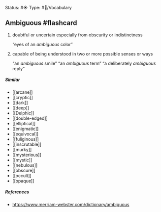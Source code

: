 Status: #☀️ 
Type: #🔵/Vocabulary

## Ambiguous #flashcard 
1. doubtful or uncertain especially from obscurity or indistinctness

	 “eyes of an _ambiguous_ color”

2. capable of being understood in two or more possible senses or ways

	“an _ambiguous_ smile”
	“an _ambiguous_ term”
	“a deliberately _ambiguous_ reply”

##### Similar
-   [[arcane]]
-   [[cryptic]]
-   [[dark]]
-   [[deep]]
-   [[Delphic]]
-   [[double-edged]]
-   [[elliptical]]
-   [[enigmatic]]
-   [[equivocal]]
-   [[fuliginous]]
-   [[inscrutable]]
-   [[murky]]
-   [[mysterious]]
-   [[mystic]]
-   [[nebulous]]
-   [[obscure]]
-   [[occult]]
-   [[opaque]]

##### References
- https://www.merriam-webster.com/dictionary/ambiguous